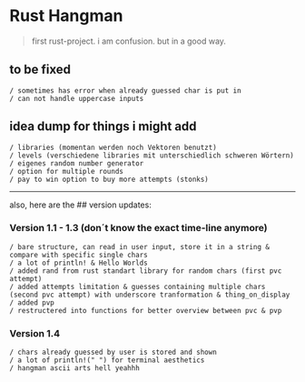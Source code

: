 # Rust Hangman
> first rust-project. i am confusion. but in a good way.


## to be fixed
```
/ sometimes has error when already guessed char is put in
/ can not handle uppercase inputs
```

## idea dump for things i might add
```
/ libraries (momentan werden noch Vektoren benutzt)
/ levels (verschiedene libraries mit unterschiedlich schweren Wörtern)
/ eigenes random number generator 
/ option for multiple rounds 
/ pay to win option to buy more attempts (stonks)
```

________________________________________________________________________

also, here are the ## version updates:

### Version 1.1 - 1.3 (don´t know the exact time-line anymore)
```
/ bare structure, can read in user input, store it in a string & compare with specific single chars
/ a lot of println! & Hello Worlds
/ added rand from rust standart library for random chars (first pvc attempt)
/ added attempts limitation & guesses containing multiple chars (second pvc attempt) with underscore tranformation & thing_on_display
/ added pvp
/ restructered into functions for better overview between pvc & pvp
```
### Version 1.4
```
/ chars already guessed by user is stored and shown
/ a lot of println!(" ") for terminal aesthetics
/ hangman ascii arts hell yeahhh
```



